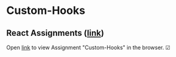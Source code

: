 # Custom-Hooks

## React Assignments ([link](https://github.com/ilkkamtk/WSK/blob/main/Week4/01-react-start.md))

Open [link](https://users.metropolia.fi/~tonykar/WSD-React/Custom-Hooks/) to view Assignment "Custom-Hooks" in the browser. &#x2611;

